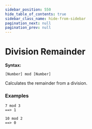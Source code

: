 ```yaml
---
sidebar_position: 550
hide_table_of_contents: true
sidebar_class_name: hide-from-sidebar
pagination_next: null
pagination_prev: null
---
```


# Division Remainder

**Syntax:**

`[Number] mod [Number]`

Calculates the remainder from a division.

### Examples

```deci live
7 mod 3
==> 1
```

```deci live
10 mod 2
==> 0
```
